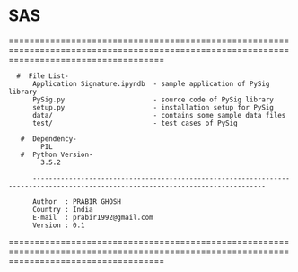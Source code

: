 # SAS
==========================================================================================================================================
      
      #  File List-
          Application Signature.ipyndb  - sample application of PySig library
          PySig.py                      - source code of PySig library
          setup.py                      - installation setup for PySig
          data/                         - contains some sample data files
          test/                         - test cases of PySig
          
       #  Dependency-
            PIL
       #  Python Version-
            3.5.2
       
          --------------------------------------------------------------------------------------------------------------------------------
          
          Author  : PRABIR GHOSH
          Country : India
          E-mail  : prabir1992@gmail.com
          Version : 0.1
==========================================================================================================================================
